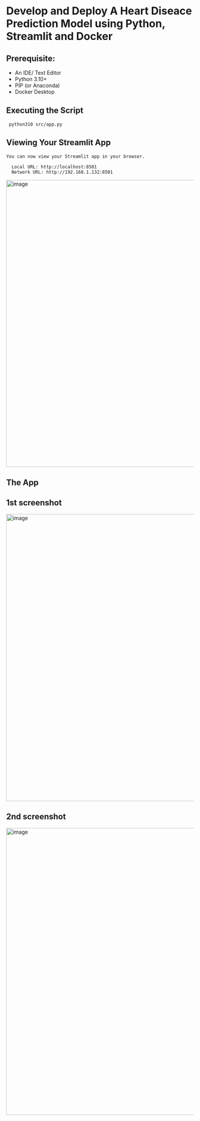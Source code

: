 # Develop and Deploy A Heart Diseace Prediction Model using Python, Streamlit and Docker


## Prerequisite:

- An IDE/ Text Editor 
- Python 3.10+ 
- PIP (or Anaconda)
- Docker Desktop

## Executing the Script

```
 python310 src/app.py
```

## Viewing Your Streamlit App

```
You can now view your Streamlit app in your browser.

  Local URL: http://localhost:8501
  Network URL: http://192.168.1.132:8501
 ```



<img width="769" alt="image" src="src/images/initial-ml-process.png">


## The App
## 1st screenshot
<img width="769" alt="image" src="src/images/Screen1.png">


## 2nd screenshot
<img width="769" alt="image" src="src/images/Screen2.png">
